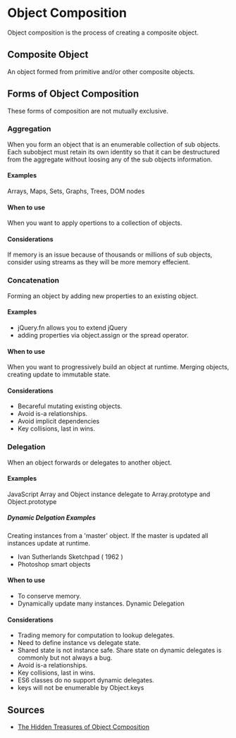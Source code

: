 # Object Composition

Object composition is the process of creating a composite object.

## Composite Object

An object formed from primitive and/or other composite objects.

## Forms of Object Composition

These forms of composition are not mutually exclusive.

### Aggregation

When you form an object that is an enumerable collection of sub objects. Each subobject must retain its own identity so that it can be destructured from the aggregate without loosing any of the sub objects information.

#### Examples

Arrays, Maps, Sets, Graphs, Trees, DOM nodes

#### When to use

When you want to apply opertions to a collection of objects.

#### Considerations
If memory is an issue because of thousands or millions of sub objects, consider using streams as they will be more memory effecient.


### Concatenation

Forming an object by adding new properties to an existing object.

#### Examples

- jQuery.fn allows you to extend jQuery
- adding properties via object.assign or the spread operator.

#### When to use

When you want to progressively build an object at runtime. Merging objects, creating update to immutable state.

#### Considerations

- Becareful mutating existing objects.
- Avoid is-a relationships.
- Avoid implicit dependencies
- Key collisions, last in wins.


### Delegation

When an object forwards or delegates to another object.

#### Examples

JavaScript Array and Object instance delegate to Array.prototype and Object.prototype

##### Dynamic Delgation Examples

Creating instances from a 'master' object. If the master is updated all instances update at runtime.

- Ivan Sutherlands Sketchpad ( 1962 )
- Photoshop smart objects

#### When to use

- To conserve memory.  
- Dynamically update many instances. Dynamic Delegation

#### Considerations

- Trading memory for computation to lookup delegates.
- Need to define instance vs delegate state.
- Shared state is not instance safe. Share state on dynamic delegates is commonly but not always a bug.
- Avoid is-a relationships.
- Key collisions, last in wins.
- ES6 classes do no support dynamic delegates.
- keys will not be enumerable by Object.keys


## Sources
- [The Hidden Treasures of Object Composition](https://medium.com/javascript-scene/the-hidden-treasures-of-object-composition-60cd89480381)
